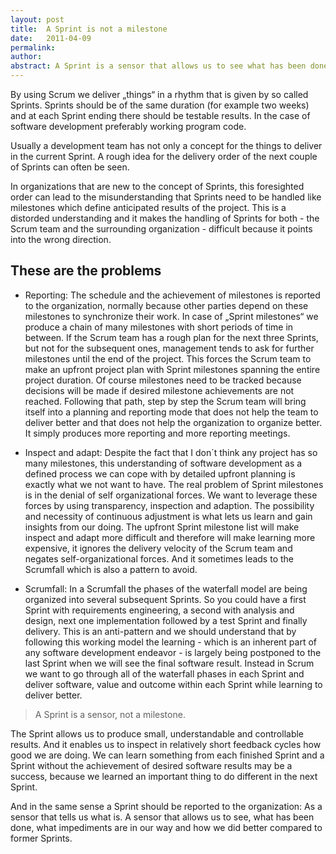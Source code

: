 ```yaml
---
layout: post
title:  A Sprint is not a milestone
date:   2011-04-09
permalink: 
author: 
abstract: A Sprint is a sensor that allows us to see what has been done, what impediments are in our way and how we did better compared to former Sprints.
---
```

By using Scrum we deliver „things“ in a rhythm that is given by so called Sprints. Sprints should be of the same duration (for example two weeks) and at each Sprint ending there should be testable results. In the case of software development preferably  working program code.

Usually a development team has not only a concept for the things to deliver in the current Sprint. A rough idea for the delivery order of the next couple of Sprints can often be seen.

In organizations that are new to the concept of Sprints, this foresighted order can lead to the misunderstanding that Sprints need to be handled like milestones which define anticipated results of the project. This is a distorded understanding and it makes the handling of Sprints for both - the Scrum team and the surrounding organization - difficult because it points into the wrong direction.

These are the problems
---

* Reporting: The schedule and the achievement of milestones is reported to the organization, normally because other parties depend on these milestones to synchronize their work. In case of „Sprint milestones“ we produce a chain of many milestones with short periods of time in between. If the Scrum team has a rough plan for the next three Sprints, but not for the subsequent ones, management tends to ask for further milestones until the end of the project. This forces the Scrum team to make an upfront project plan with Sprint milestones spanning the entire project duration. Of course milestones need to be tracked because decisions will be made if desired milestone achievements are not reached. Following that path, step by step the Scrum team will bring itself into a planning and reporting mode that does not help the team to deliver better and that does not help the organization to organize better. It simply produces more reporting and more reporting meetings.

* Inspect and adapt: Despite the fact that I don´t think any project has so many milestones, this understanding of software development as a defined process we can cope with by detailed upfront planning is exactly what we not want to have. The real problem of Sprint milestones is in the denial of self organizational forces. We want to leverage these forces by using transparency, inspection and adaption. The possibility and necessity of continuous adjustment is what lets us learn and gain insights from our doing. The upfront Sprint milestone list will make inspect and adapt more difficult and therefore will make learning more expensive, it ignores the delivery velocity of the Scrum team and negates self-organizational forces. And it sometimes leads to the Scrumfall which is also a pattern to avoid.

* Scrumfall: In a Scrumfall the phases of the waterfall model are being organized into several subsequent Sprints. So you could have a first Sprint with requirements engineering, a second with analysis and design, next one implementation followed by a test Sprint and finally delivery. This is an anti-pattern and we should understand that by following this working model the learning - which is an inherent part of any software development endeavor - is largely being postponed to the last Sprint when we will see the final software result. Instead in Scrum we want to go through all of the waterfall phases in each Sprint and deliver software, value and outcome within each Sprint while learning to deliver better.

> A Sprint is a sensor, not a milestone.

The Sprint allows us to produce small, understandable and controllable results. And it enables us to inspect in relatively short feedback cycles how good we are doing. We can learn something from each finished Sprint and a Sprint without the achievement of desired software results may be a success, because we learned an important thing to do different in the next Sprint. 

And in the same sense a Sprint should be reported to the organization: As a sensor that tells us what is. A sensor that allows us to see, what has been done, what impediments are in our way and how we did better compared to former Sprints. 
